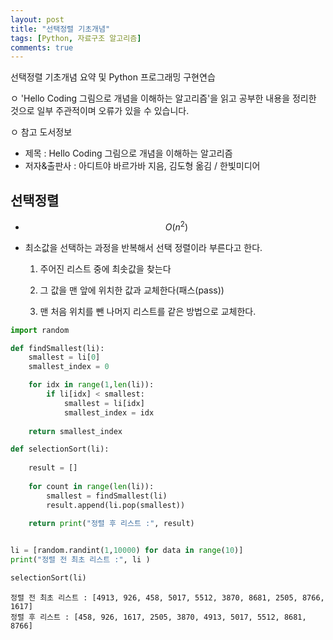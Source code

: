 ```yaml
---
layout: post
title: "선택정렬 기초개념"
tags: [Python, 자료구조 알고리즘]
comments: true
---
```


선택정렬 기초개념 요약 및 Python 프로그래밍 구현연습

ㅇ 'Hello Coding 그림으로 개념을 이해하는 알고리즘'을 읽고 공부한 내용을 정리한 것으로 일부 주관적이며 오류가 있을 수 있습니다.

ㅇ 참고 도서정보
- 제목 : Hello Coding 그림으로 개념을 이해하는 알고리즘
- 저자&출판사 : 아디트야 바르가바 지음, 김도형 옮김 / 한빛미디어

## 선택정렬

- $$\ O(n^2) $$
- 최소값을 선택하는 과정을 반복해서 선택 정렬이라 부른다고 한다.

    1. 주어진 리스트 중에 최솟값을 찾는다
    
    2. 그 값을 맨 앞에 위치한 값과 교체한다(패스(pass))
    
    3. 맨 처음 위치를 뺀 나머지 리스트를 같은 방법으로 교체한다.


```python
import random

def findSmallest(li):
    smallest = li[0]
    smallest_index = 0

    for idx in range(1,len(li)):
        if li[idx] < smallest:
            smallest = li[idx]
            smallest_index = idx
    
    return smallest_index

def selectionSort(li):
    
    result = []
    
    for count in range(len(li)):
        smallest = findSmallest(li)
        result.append(li.pop(smallest))
        
    return print("정렬 후 리스트 :", result)


li = [random.randint(1,10000) for data in range(10)]
print("정렬 전 최초 리스트 :", li )

selectionSort(li)
```

    정렬 전 최초 리스트 : [4913, 926, 458, 5017, 5512, 3870, 8681, 2505, 8766, 1617]
    정렬 후 리스트 : [458, 926, 1617, 2505, 3870, 4913, 5017, 5512, 8681, 8766]
    
